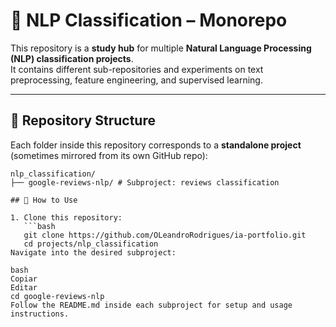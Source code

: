 # 🧠 NLP Classification – Monorepo

This repository is a **study hub** for multiple **Natural Language Processing (NLP) classification projects**.  
It contains different sub-repositories and experiments on text preprocessing, feature engineering, and supervised learning.

---

## 📂 Repository Structure

Each folder inside this repository corresponds to a **standalone project** (sometimes mirrored from its own GitHub repo):

```
nlp_classification/
├── google-reviews-nlp/ # Subproject: reviews classification

## 🚀 How to Use

1. Clone this repository:
   ```bash
   git clone https://github.com/OLeandroRodrigues/ia-portfolio.git
   cd projects/nlp_classification
Navigate into the desired subproject:

bash
Copiar
Editar
cd google-reviews-nlp
Follow the README.md inside each subproject for setup and usage instructions.